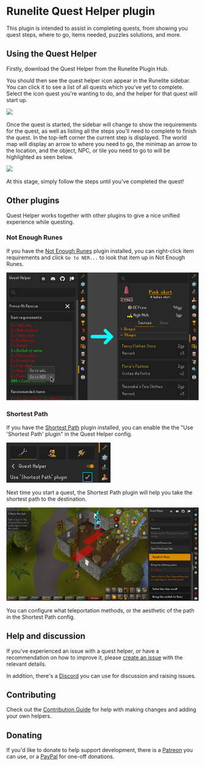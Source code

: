 # Runelite Quest Helper plugin

This plugin is intended to assist in completing quests, from showing you quest steps, where to go, items needed, puzzles solutions, and more.


## Using the Quest Helper

Firstly, download the Quest Helper from the Runelite Plugin Hub.

You should then see the quest helper icon appear in the Runelite sidebar. You can click it to see a list of all quests which you've yet to complete. Select the icon quest you're wanting to do, and the helper for that quest will start up.

![](https://user-images.githubusercontent.com/41973452/234351938-0db43249-7f0c-4e7c-8bb3-8ca2fa294f04.png)

Once the quest is started, the sidebar will change to show the requirements for the quest, as well as listing all the steps you'll need to complete to finish the quest. In the top-left corner the current step is displayed. The world map will display an arrow to where you need to go, the minimap an arrow to the location, and the object, NPC, or tile you need to go to will be highlighted as seen below.

![](https://user-images.githubusercontent.com/41973452/234352011-145fa8b9-d978-4dd7-a88f-28f1e21e13f8.png)

At this stage, simply follow the steps until you've completed the quest!

## Other plugins

Quest Helper works together with other plugins to give a nice unified experience while questing.

### Not Enough Runes

If you have the [Not Enough Runes](https://runelite.net/plugin-hub/show/not-enough-runes) plugin installed, you can
right-click item requirements and click `Go to NER...` to look that item up in Not Enough Runes.

![](./images/not-enough-runes-01.png)

### Shortest Path

If you have the [Shortest Path](https://runelite.net/plugin-hub/show/shortest-path) plugin installed, you can enable the
the "Use 'Shortest Path' plugin" in the Quest Helper config.

![](./images/shortest-path-01.png)

Next time you start a quest, the Shortest Path plugin will help you take the shortest path to the destination.

![](./images/shortest-path-02.png)

You can configure what teleportation methods, or the aesthetic of the path in the Shortest Path config.

## Help and discussion

If you've experienced an issue with a quest helper, or have a recommendation on how to improve it, please [create an issue](https://github.com/Zoinkwiz/quest-helper/issues/new) with the relevant details.

In addition, there's a [Discord](https://discord.gg/XCfwNnz6RB) you can use for discussion and raising issues.

## Contributing

Check out the [Contribution Guide](https://github.com/Zoinkwiz/quest-helper/wiki/Contribution-guide) for help with making changes and adding your own helpers.

## Donating

If you'd like to donate to help support development, there is a [Patreon](https://www.patreon.com/zoinkwiz) you can use,
or a [PayPal](https://paypal.com/donate?hosted_button_id=HSSLPZCSZELDW) for one-off donations.
